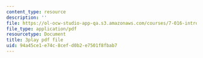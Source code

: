 ```yaml
---
content_type: resource
description: ''
file: https://ol-ocw-studio-app-qa.s3.amazonaws.com/courses/7-016-introductory-biology-fall-2018/94a45ce1e74c8cefd0b2e7501f8fbab7_FpXIGTFD8Qs.pdf
file_type: application/pdf
resourcetype: Document
title: 3play pdf file
uid: 94a45ce1-e74c-8cef-d0b2-e7501f8fbab7
---
```

